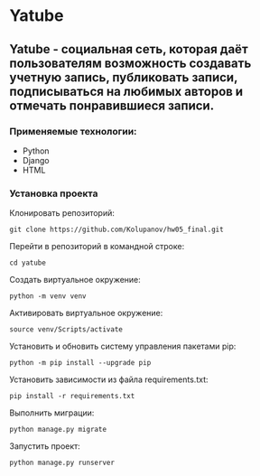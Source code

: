 # Yatube
## Yatube - социальная сеть, которая даёт пользователям возможность создавать учетную запись, публиковать записи, подписываться на любимых авторов и отмечать понравившиеся записи.

### Применяемые технологии:
* Python
* Django
* HTML

### Установка проекта

Клонировать репозиторий:

```
git clone https://github.com/Kolupanov/hw05_final.git
```

Перейти в репозиторий в командной строке:

```
cd yatube
```

Cоздать виртуальное окружение:

```
python -m venv venv
```

Активировать виртуальное окружение:

```
source venv/Scripts/activate
```

Установить и обновить систему управления пакетами pip:

```
python -m pip install --upgrade pip
```

Установить зависимости из файла requirements.txt:

```
pip install -r requirements.txt
```

Выполнить миграции:

```
python manage.py migrate
```

Запустить проект:

```
python manage.py runserver
```
